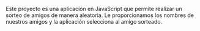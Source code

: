 Este proyecto es una aplicación en JavaScript que permite realizar un sorteo de amigos de manera aleatoria. 
Le proporcionamos los nombres de nuestros amigos y la aplicación selecciona al amigo sorteado.
